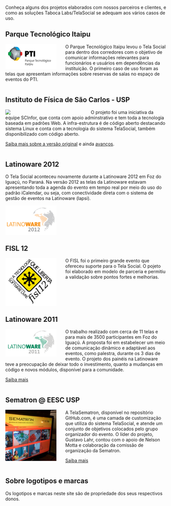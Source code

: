 Conheça alguns dos projetos elaborados com nossos parceiros e clientes, e como as soluções Taboca Labs/TelaSocial se adequam aos vários casos de uso. 

<style> .short { width:160px; float:left; margin-right:2em; } </style>
## 
 
## Parque Tecnológico Itaipu

<img class='short' src='images/logo-pti-240.png' /> 

O Parque Tecnológico Itaipu levou o Tela Social para dentro dos corredores com o objetivo de comunicar informações relevantes para funcionários e usuários em dependências da instituição. O primeiro caso de uso foram as telas que apresentam informações sobre reservas de salas no espaço de eventos do PTI. 

<div style='clear:both'></div>

## Instituto de Física de São Carlos - USP 

<img class='short' src='http://www.ifsc.usp.br/images/stories/logomarcas/timbre_ifsc_500x109.jpg' width='240' style='width:240px' /> 

O projeto foi uma iniciativa da equipe SCInfor, que conta com apoio adminstrativo e tem toda a tecnologia baseada em padrões Web. A infra-estrutura é de código aberto destacando sistema Linux e conta com a tecnologia do sistema TelaSocial, também disponibilizado com código aberto. 

<a href='http://blog.telasocial.com/uso-dos-paineis-web-no-instituto-de-fisica-em'>Saiba mais sobre a versão original</a> e ainda <a href='http://blog.telasocial.com/novo-painel-no-ifsc-usp-em-sao-carlos'>avanços</a>.

<div style='clear:both'></div>

## Latinoware 2012 

O Tela Social aconteceu novamente durante a Latinoware 2012 em Foz do Iguaçú, no Paraná. Na versão 2012 as telas da Latinoware estavam apresentando toda a agenda do evento em tempo real por meio do uso do padrão iCalendar, ou seja, com conectividade direta com o sistema de gestão de eventos na Latinoware (lapsi).

<img class='short' src='images/logo-latinoware-240.png'  /> 

<div style='clear:both'></div>

## FISL 12

<img class='short' src='images/logo-fisl12-240.png' /> 

O FISL foi o primeiro grande evento que ofereceu suporte para o Tela Social. O pojeto foi elaborado em modelo de parceria e permitiu a validação sobre pontos fortes e melhorias. 

<div style='clear:both'></div>

## Latinoware 2011

<img class='short' src='images/logo-latinoware-2011-240.png' /> 

O trabalho realizado com cerca de 11 telas e para mais de 3500 participantes em Foz do Iguaçú. A proposta foi em estabelecer um meio de comunicação dinâmico e adaptável aos eventos, como palestra, durante os 3 dias de evento. O projeto dos painéis na Latinoware teve a preocupação de deixar todo o investimento, quanto a mudanças em código e novos módulos, disponível para a comunidade.

<a href='http://blog.telasocial.com/telasocial-latinoware-2011'>Saiba mais</a>

<div style='clear:both' ></div>

## Sematron @ EESC USP 

<img class='short' src='images/sematron.jpg'  />

A TelaSematron, disponível no repositório GitHub.com, é uma camada de customização que utiliza do sistema TelaSocial, e atende um conjunto de objetivos colocados pelo grupo organizador do evento. O líder do projeto, Gustavo Lahr, contou com o apoio de Nelson Motta e colaboração da comissão de organização da Sematron. 

<a href='http://blog.telasocial.com/telasocial-hosted-na-sematron-viii-em-sao-car'>Saiba mais</a>

<div style='clear:both'></div>

## Sobre logotipos e marcas 

Os logotipos e marcas neste site são de propriedade dos seus respectivos donos. 
